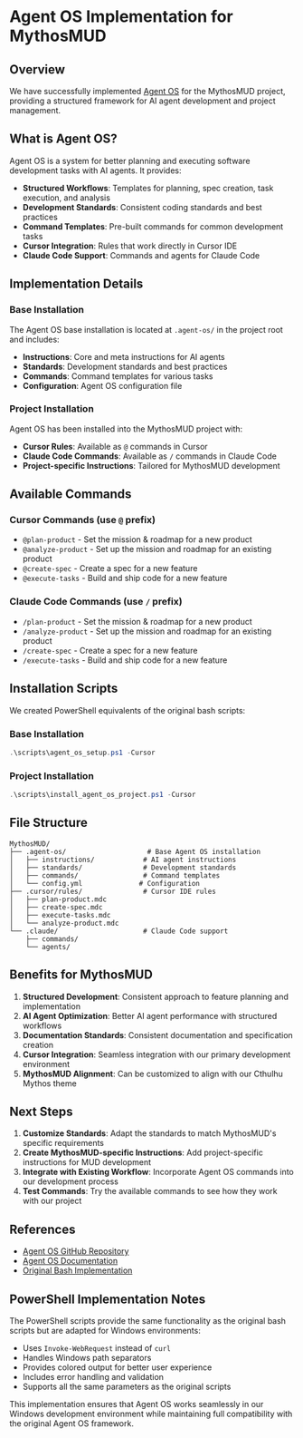 # Agent OS Implementation for MythosMUD

## Overview

We have successfully implemented [Agent OS](https://github.com/buildermethods/agent-os) for the MythosMUD project, providing a structured framework for AI agent development and project management.

## What is Agent OS?

Agent OS is a system for better planning and executing software development tasks with AI agents. It provides:

- **Structured Workflows**: Templates for planning, spec creation, task execution, and analysis
- **Development Standards**: Consistent coding standards and best practices
- **Command Templates**: Pre-built commands for common development tasks
- **Cursor Integration**: Rules that work directly in Cursor IDE
- **Claude Code Support**: Commands and agents for Claude Code

## Implementation Details

### Base Installation

The Agent OS base installation is located at `.agent-os/` in the project root and includes:

- **Instructions**: Core and meta instructions for AI agents
- **Standards**: Development standards and best practices
- **Commands**: Command templates for various tasks
- **Configuration**: Agent OS configuration file

### Project Installation

Agent OS has been installed into the MythosMUD project with:

- **Cursor Rules**: Available as `@` commands in Cursor
- **Claude Code Commands**: Available as `/` commands in Claude Code
- **Project-specific Instructions**: Tailored for MythosMUD development

## Available Commands

### Cursor Commands (use `@` prefix)

- `@plan-product` - Set the mission & roadmap for a new product
- `@analyze-product` - Set up the mission and roadmap for an existing product
- `@create-spec` - Create a spec for a new feature
- `@execute-tasks` - Build and ship code for a new feature

### Claude Code Commands (use `/` prefix)

- `/plan-product` - Set the mission & roadmap for a new product
- `/analyze-product` - Set up the mission and roadmap for an existing product
- `/create-spec` - Create a spec for a new feature
- `/execute-tasks` - Build and ship code for a new feature

## Installation Scripts

We created PowerShell equivalents of the original bash scripts:

### Base Installation
```powershell
.\scripts\agent_os_setup.ps1 -Cursor
```

### Project Installation
```powershell
.\scripts\install_agent_os_project.ps1 -Cursor
```

## File Structure

```
MythosMUD/
├── .agent-os/                    # Base Agent OS installation
│   ├── instructions/            # AI agent instructions
│   ├── standards/               # Development standards
│   ├── commands/                # Command templates
│   └── config.yml              # Configuration
├── .cursor/rules/               # Cursor IDE rules
│   ├── plan-product.mdc
│   ├── create-spec.mdc
│   ├── execute-tasks.mdc
│   └── analyze-product.mdc
└── .claude/                     # Claude Code support
    ├── commands/
    └── agents/
```

## Benefits for MythosMUD

1. **Structured Development**: Consistent approach to feature planning and implementation
2. **AI Agent Optimization**: Better AI agent performance with structured workflows
3. **Documentation Standards**: Consistent documentation and specification creation
4. **Cursor Integration**: Seamless integration with our primary development environment
5. **MythosMUD Alignment**: Can be customized to align with our Cthulhu Mythos theme

## Next Steps

1. **Customize Standards**: Adapt the standards to match MythosMUD's specific requirements
2. **Create MythosMUD-specific Instructions**: Add project-specific instructions for MUD development
3. **Integrate with Existing Workflow**: Incorporate Agent OS commands into our development process
4. **Test Commands**: Try the available commands to see how they work with our project

## References

- [Agent OS GitHub Repository](https://github.com/buildermethods/agent-os)
- [Agent OS Documentation](https://buildermethods.com/agent-os)
- [Original Bash Implementation](https://raw.githubusercontent.com/buildermethods/agent-os/main/setup/base.sh)

## PowerShell Implementation Notes

The PowerShell scripts provide the same functionality as the original bash scripts but are adapted for Windows environments:

- Uses `Invoke-WebRequest` instead of `curl`
- Handles Windows path separators
- Provides colored output for better user experience
- Includes error handling and validation
- Supports all the same parameters as the original scripts

This implementation ensures that Agent OS works seamlessly in our Windows development environment while maintaining full compatibility with the original Agent OS framework.
